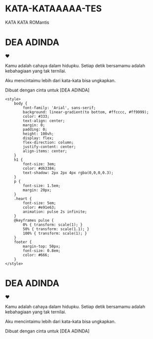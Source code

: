 # KATA-KATAAAAA-TES
KATA KATA ROMantis

<!DOCTYPE html>
<html lang="id">
<head>
    <meta charset="UTF-8">
    <meta name="viewport" content="width=device-width, initial-scale=1.0">
    <title>Website Romantis</title>
        <body>
        <h1>DEA ADINDA</h1>
        <div class="heart">❤️</div>
        <p>Kamu adalah cahaya dalam hidupku. Setiap detik bersamamu adalah kebahagiaan yang tak ternilai.</p>
        <p>Aku mencintaimu lebih dari kata-kata bisa ungkapkan.</p>
        <footer>Dibuat dengan cinta untuk [DEA ADINDA]</footer>
</body>
</html>

    <style>
        body {
            font-family: 'Arial', sans-serif;
            background: linear-gradient(to bottom, #ffcccc, #ff9999);
            color: #333;
            text-align: center;
            margin: 0;
            padding: 0;
            height: 100vh;
            display: flex;
            flex-direction: column;
            justify-content: center;
            align-items: center;
        }
        h1 {
            font-size: 3em;
            color: #d63384;
            text-shadow: 2px 2px 4px rgba(0,0,0,0.3);
        }
        p {
            font-size: 1.5em;
            margin: 20px;
        }
        .heart {
            font-size: 5em;
            color: #e91e63;
            animation: pulse 2s infinite;
        }
        @keyframes pulse {
            0% { transform: scale(1); }
            50% { transform: scale(1.1); }
            100% { transform: scale(1); }
        }
        footer {
            margin-top: 50px;
            font-size: 0.8em;
            color: #666;
        }
    </style>
</head>
<body>
    <h1>DEA ADINDA</h1>
    <div class="heart">❤️</div>
    <p>Kamu adalah cahaya dalam hidupku. Setiap detik bersamamu adalah kebahagiaan yang tak ternilai.</p>
    <p>Aku mencintaimu lebih dari kata-kata bisa ungkapkan.</p>
    <footer>Dibuat dengan cinta untuk [DEA ADINDA]</footer>
</body>
</html>


